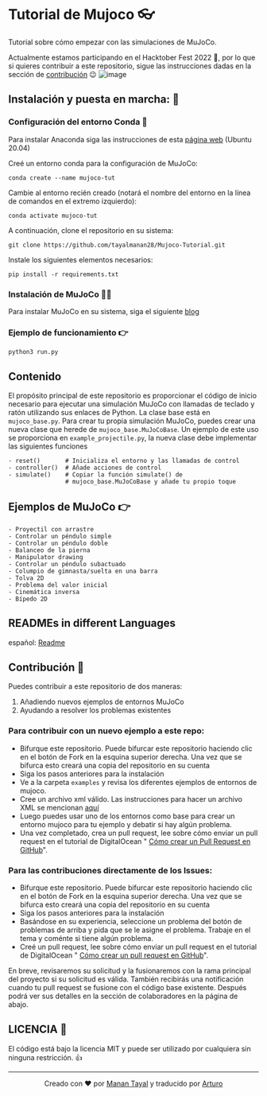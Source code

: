 # Tutorial de Mujoco 👓
Tutorial sobre cómo empezar con las simulaciones de MuJoCo.

Actualmente estamos participando en el Hacktober Fest 2022 🎃, por lo que si quieres contribuir a este repositorio, sigue las instrucciones dadas en la sección de [contribución](https://github.com/tayalmanan28/MuJoCo-Tutorial/blob/main/README.md#contributing) 😉
![image](https://user-images.githubusercontent.com/42448031/193699422-a75d4807-e7ab-456a-9f57-e82195647c3b.png)


## Instalación y puesta en marcha: 🚀

### Configuración del entorno Conda 🐍

Para instalar Anaconda siga las instrucciones de esta [página web](https://www.digitalocean.com/community/tutorials/how-to-install-the-anaconda-python-distribution-on-ubuntu-20-04-quickstart) (Ubuntu 20.04)

Creé un entorno conda para la configuración de MuJoCo: 
```
conda create --name mujoco-tut  
```
Cambie al entorno recién creado (notará el nombre del entorno en la línea de comandos en el extremo izquierdo):
```
conda activate mujoco-tut  
```

A continuación, clone el repositorio en su sistema:
```
git clone https://github.com/tayalmanan28/Mujoco-Tutorial.git
```
Instale los siguientes elementos necesarios:
```
pip install -r requirements.txt
```

### Instalación de MuJoCo 👨‍💻

Para instalar MuJoCo en su sistema, siga el siguiente [blog](https://tayalmanan28.github.io/my_blogs/mujoco/simulations/robotics/2022/01/21/MuJoCo.html)

### Ejemplo de funcionamiento 👉

``` python3 run.py ```

## Contenido

El propósito principal de este repositorio es proporcionar el código de inicio necesario para ejecutar una simulación MuJoCo con llamadas de teclado y ratón utilizando sus enlaces de Python. La clase base está en `mujoco_base.py`. 
Para crear tu propia simulación MuJoCo, puedes crear una nueva clase que herede de `mujoco_base.MuJoCoBase`. Un ejemplo de este uso se proporciona en `example_projectile.py`, la nueva clase debe implementar las siguientes funciones

```[Python]
- reset()       # Inicializa el entorno y las llamadas de control
- controller()  # Añade acciones de control
- simulate()    # Copiar la función simulate() de
                # mujoco_base.MuJoCoBase y añade tu propio toque
```

## Ejemplos de MuJoCo 👉


```[Markdown]
- Proyectil con arrastre
- Controlar un péndulo simple
- Controlar un péndulo doble
- Balanceo de la pierna
- Manipulator drawing
- Controlar un péndulo subactuado
- Columpio de gimnasta/suelta en una barra
- Tolva 2D
- Problema del valor inicial
- Cinemática inversa
- Bípedo 2D
```



## READMEs in different Languages

español: [Readme](https://github.com/tayalmanan28/MuJoCo-Tutorial/blob/main/README_sp.md)

## Contribución 🤝

Puedes contribuir a este repositorio de dos maneras:
1. Añadiendo nuevos ejemplos de entornos MuJoCo
2. Ayudando a resolver los problemas existentes

### Para contribuir con un nuevo ejemplo a este repo:

- Bifurque este repositorio. Puede bifurcar este repositorio haciendo clic en el botón de Fork en la esquina superior derecha. Una vez que se bifurca esto creará una copia del repositorio en su cuenta
- Siga los pasos anteriores para la instalación 
- Ve a la carpeta `examples` y revisa los diferentes ejemplos de entornos de mujoco.
- Cree un archivo xml válido. Las instrucciones para hacer un archivo XML se mencionan [aquí](https://mujoco.readthedocs.io/en/latest/overview.html?highlight=hello.xml#examples)
- Luego puedes usar uno de los entornos como base para crear un entorno mujoco para tu ejemplo y debatir si hay algún problema.
- Una vez completado, crea un pull request, lee sobre cómo enviar un pull request en el tutorial de DigitalOcean "
[Cómo crear un Pull Request en GitHub](https://www.digitalocean.com/community/tutorials/how-to-create-a-pull-request-on-github)".


### Para las contribuciones directamente de los Issues:

- Bifurque este repositorio. Puede bifurcar este repositorio haciendo clic en el botón de Fork en la esquina superior derecha. Una vez que se bifurca esto creará una copia del repositorio en su cuenta
- Siga los pasos anteriores para la instalación 
- Basándose en su experiencia, seleccione un problema del botón de problemas de arriba y pida que se le asigne el problema. Trabaje en el tema y coménte si tiene algún problema.
- Creé un pull request, lee sobre cómo enviar un pull request en el tutorial de DigitalOcean " [Cómo crear un pull request en GitHub](https://www.digitalocean.com/community/tutorials/how-to-create-a-pull-request-on-github)".

En breve, revisaremos su solicitud y la fusionaremos con la rama principal del proyecto si su solicitud es válida.  También recibirás una notificación cuando tu pull request se fusione con el código base existente. Después podrá ver sus detalles en la sección de colaboradores en la página de abajo.


## LICENCIA 📃

El código está bajo la licencia MIT y puede ser utilizado por cualquiera sin ninguna restricción. 👍
***

<p align='center'>Creado con ❤ por <a href="https://github.com/tayalmanan28">Manan Tayal</a> y traducido por <a href="[https://github.com/tayalmanan28](https://github.com/ArturoEmmanuelToledoAguado)">Arturo</a>

